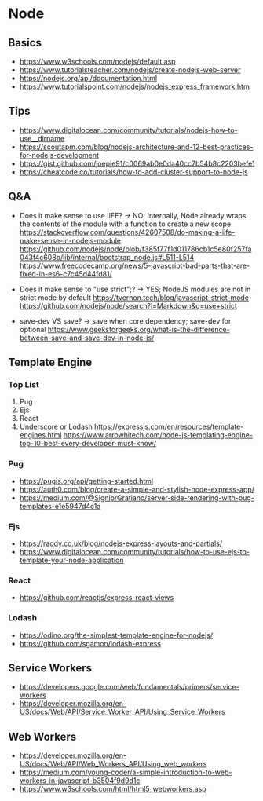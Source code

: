 # Node
## Basics
- https://www.w3schools.com/nodejs/default.asp
- https://www.tutorialsteacher.com/nodejs/create-nodejs-web-server
- https://nodejs.org/api/documentation.html
- https://www.tutorialspoint.com/nodejs/nodejs_express_framework.htm

## Tips
- https://www.digitalocean.com/community/tutorials/nodejs-how-to-use__dirname
- https://scoutapm.com/blog/nodejs-architecture-and-12-best-practices-for-nodejs-development
- https://gist.github.com/joepie91/c0069ab0e0da40cc7b54b8c2203befe1
- https://cheatcode.co/tutorials/how-to-add-cluster-support-to-node-js

## Q&A
- Does it make sense to use IIFE? -> NO; Internally, Node already wraps the contents of the module with a function to create a new scope
https://stackoverflow.com/questions/42607508/do-making-a-iife-make-sense-in-nodejs-module
https://github.com/nodejs/node/blob/f385f77f1d011786cb1c5e80f257fa043f4c608b/lib/internal/bootstrap_node.js#L511-L514
https://www.freecodecamp.org/news/5-javascript-bad-parts-that-are-fixed-in-es6-c7c45d44fd81/

- Does it make sense to "use strict";? -> YES; NodeJS modules are not in strict mode by default
https://tvernon.tech/blog/javascript-strict-mode
https://github.com/nodejs/node/search?l=Markdown&q=use+strict

- save-dev VS save? -> save when core dependency; save-dev for optional
https://www.geeksforgeeks.org/what-is-the-difference-between-save-and-save-dev-in-node-js/

## Template Engine
### Top List
1. Pug
2. Ejs
3. React
4. Underscore or Lodash
https://expressjs.com/en/resources/template-engines.html
https://www.arrowhitech.com/node-js-templating-engine-top-10-best-every-developer-must-know/

### Pug
- https://pugjs.org/api/getting-started.html
- https://auth0.com/blog/create-a-simple-and-stylish-node-express-app/
- https://medium.com/@SigniorGratiano/server-side-rendering-with-pug-templates-e1e5947d4c1a

### Ejs
- https://raddy.co.uk/blog/nodejs-express-layouts-and-partials/
- https://www.digitalocean.com/community/tutorials/how-to-use-ejs-to-template-your-node-application

### React
- https://github.com/reactjs/express-react-views

### Lodash
- https://odino.org/the-simplest-template-engine-for-nodejs/
- https://github.com/sgamon/lodash-express

## Service Workers
- https://developers.google.com/web/fundamentals/primers/service-workers
- https://developer.mozilla.org/en-US/docs/Web/API/Service_Worker_API/Using_Service_Workers

## Web Workers
- https://developer.mozilla.org/en-US/docs/Web/API/Web_Workers_API/Using_web_workers
- https://medium.com/young-coder/a-simple-introduction-to-web-workers-in-javascript-b3504f9d9d1c
- https://www.w3schools.com/html/html5_webworkers.asp

